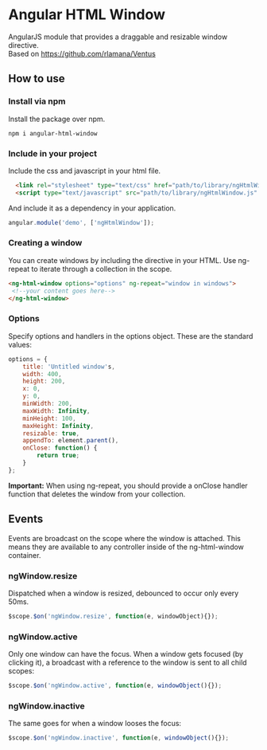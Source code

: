 # Angular HTML Window
AngularJS module that provides a draggable and resizable window directive.  
Based on https://github.com/rlamana/Ventus

## How to use

### Install via npm
Install the package over npm.
```
npm i angular-html-window
```

### Include in your project
Include the css and javascript in your html file.
```html
  <link rel="stylesheet" type="text/css" href="path/to/library/ngHtmlWindow.css" />
  <script type="text/javascript" src="path/to/library/ngHtmlWindow.js" />
```
And include it as a dependency in your application.
```javascript
angular.module('demo', ['ngHtmlWindow']);
```

### Creating a window
You can create windows by including the directive in your HTML. Use ng-repeat to iterate through a collection in the scope.
```html
<ng-html-window options="options" ng-repeat="window in windows">
 <!--your content goes here-->
</ng-html-window>
```

### Options
Specify options and handlers in the options object. These are the standard values:
```javascript
options = {
    title: 'Untitled window's,
    width: 400,
    height: 200,
    x: 0,
    y: 0,
    minWidth: 200,
    maxWidth: Infinity,
    minHeight: 100,
    maxHeight: Infinity,
    resizable: true,
    appendTo: element.parent(),
    onClose: function() {
        return true;
    }
};
```
**Important:** When using ng-repeat, you should provide a onClose handler function that deletes the window from your collection.

## Events
Events are broadcast on the scope where the window is attached. This means they are available to any controller inside of the ng-html-window container.

### ngWindow.resize
Dispatched when a window is resized, debounced to occur only every 50ms.
```javascript
$scope.$on('ngWindow.resize', function(e, windowObject){});
```

### ngWindow.active
Only one window can have the focus. When a window gets focused (by clicking it), a broadcast with a reference to the window is sent to all child scopes:
```javascript
$scope.$on('ngWindow.active', function(e, windowObject(){});
```
### ngWindow.inactive
The same goes for when a window looses the focus:
```javascript
$scope.$on('ngWindow.inactive', function(e, windowObject(){});
```
